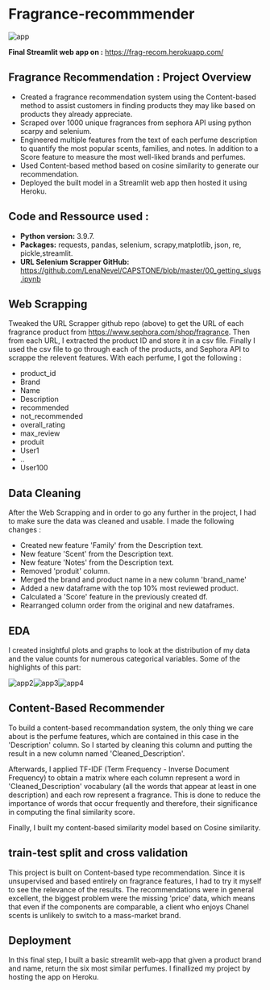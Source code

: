 # Fragrance-recommmender
![app](https://user-images.githubusercontent.com/94077842/182370327-2b3aa202-3ce6-429c-9caf-63661e6b5e5e.PNG)


**Final Streamlit web app on :** https://frag-recom.herokuapp.com/

## Fragrance Recommendation : Project Overview
* Created a fragrance recommendation system using the Content-based method to assist customers in finding products they may like based on products they already appreciate. 
* Scraped over 1000 unique fragrances from sephora API using python scarpy and selenium.
* Engineered multiple features from the text of each perfume description to quantify the most popular scents, families, and notes. In addition to a Score feature to measure the most well-liked brands and perfumes.  
* Used Content-based method based on cosine similarity to generate our recommendation.
* Deployed the built model in a Streamlit web app then hosted it using Heroku.

## Code and Ressource used :
* **Python version:** 3.9.7.
* **Packages:** requests, pandas, selenium, scrapy,matplotlib, json, re, pickle,streamlit.
* **URL Selenium Scrapper GitHub:** https://github.com/LenaNevel/CAPSTONE/blob/master/00_getting_slugs.ipynb



## Web Scrapping
Tweaked the URL Scrapper github repo (above) to get the URL of each fragrance product from https://www.sephora.com/shop/fragrance. Then from each URL, I extracted the product ID and store it in a csv file. 
Finally I used the csv file to go through each of the products, and Sephora API to scrappe the relevent features. With each perfume, I got the following : 
* product_id
* Brand
* Name
* Description
* recommended
* not_recommended
* overall_rating
* max_review
* produit
* User1
* ..
* User100

## Data Cleaning
After the Web Scrapping and in order to go any further in the project, I had to make sure the data was cleaned and usable. I made the following changes :
* Created new feature 'Family' from the Description text.
* New feature 'Scent' from the Description text.
* New feature 'Notes' from the Description text.
* Removed 'produit' column.
* Merged the brand and product name in a new column 'brand_name'
* Added a new dataframe with the top 10% most reviewed product.
* Calculated a 'Score' feature in the previously created df.
* Rearranged column order from the original and new dataframes.

## EDA
I created insightful plots and graphs to look at the distribution of my data and the value counts for numerous categorical variables. Some of the highlights of this part: 

![app2](https://user-images.githubusercontent.com/94077842/182175144-c822bc11-72d7-40f8-b2c4-3ece122734f3.png)![app3](https://user-images.githubusercontent.com/94077842/182175373-9e0de192-0a3f-4f2e-b106-26e42ab0f377.png)![app4](https://user-images.githubusercontent.com/94077842/182175598-22e2737a-e319-4eb1-9c45-3a4b26b6b1bf.png)

## Content-Based Recommender
To build a content-based recommandation system, the only thing we care about is the perfume features, which are contained in this case in the 'Description' column. So I started by cleaning this column and putting the result in a new column named 'Cleaned_Description'. 

Afterwards, I applied TF-IDF (Term Frequency - Inverse Document Frequency) to obtain a matrix where each column represent a word in 'Cleaned_Description' vocabulary (all the words that appear at least in one description) and each row represent a fragrance. This is done to reduce the importance of words that occur frequently and therefore, their significance in computing the final similarity score.

Finally, I built my content-based similarity model based on Cosine similarity.

## train-test split and cross validation
This project is built on Content-based type recommendation. Since it is unsupervised and based entirely on fragrance features, I had to try it myself to see the relevance of the results. The recommendations were in general excellent, the biggest problem were the missing 'price' data, which means that even if the components are comparable, a client who enjoys Chanel scents is unlikely to switch to a mass-market brand.


## Deployment
In this final step, I built a basic streamlit web-app that given a product brand and name, return the six most similar perfumes. 
I finallized my project by hosting the app on Heroku.  

